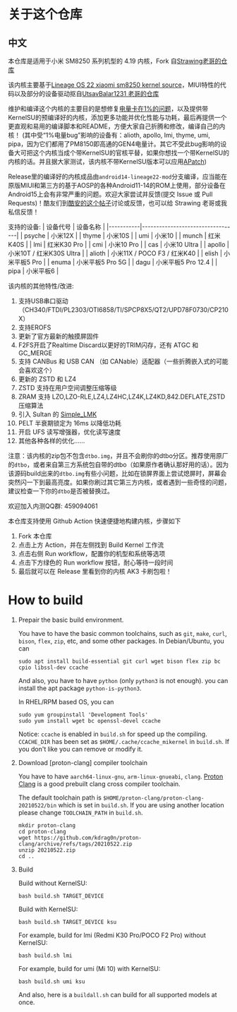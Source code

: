 # 关于这个仓库
## 中文
本仓库是适用于小米 SM8250 系列机型的 4.19 内核，Fork 自[Strawing老哥的仓库](https://github.com/liyafe1997/kernel_xiaomi_sm8250_mod)

该内核主要基于[Lineage OS 22 xiaomi sm8250 kernel source](https://github.com/LineageOS/android_kernel_xiaomi_sm8250)，MIUI特性的代码以及部分的设备驱动抠自[UtsavBalar1231 老哥的仓库](https://github.com/UtsavBalar1231/kernel_xiaomi_sm8250)

维护和编译这个内核的主要目的是想修复[电量卡在1%的问题](https://github.com/liyafe1997/Xiaomi-fix-battery-one-percent)，以及提供带KernelSU的预编译好的内核，添加更多功能并优化性能与功耗，最后再提供一个更直观和易用的编译脚本和README，方便大家自己折腾和修改，编译自己的内核！
(其中受“1%电量bug”影响的设备有：alioth, apollo, lmi, thyme, umi, pipa，因为它们都用了PM8150即高通的GEN4电量计。其它不受此bug影响的设备大可把这个内核当成个带KernelSU的官核平替，如果你想找一个带KernelSU的内核的话。并且据大家测试，该内核不带KernelSU版本可以应用[APatch](https://github.com/bmax121/APatch))

Release里的编译好的内核成品由`android14-lineage22-mod`分支编译，应当能在原版MIUI和第三方的基于AOSP的各种Android11-14的ROM上使用，部分设备在Android15上会有非常严重的问题。欢迎大家尝试并反馈(提交 Issue 或 Pull Requests)！酷友们到[酷安的这个帖子](https://www.coolapk.com/feed/56813047)讨论或反馈，也可以给 Strawing 老哥或我私信反馈！

支持的设备:
| 设备代号  | 设备名称                           |
|-----------|----------------------------------|
| psyche    | 小米12X                           |
| thyme     | 小米10S                           |
| umi       | 小米10                            |
| munch     | 红米K40S                          |
| lmi       | 红米K30 Pro                       |
| cmi       | 小米10 Pro                        |
| cas       | 小米10 Ultra                      |
| apollo    | 小米10T / 红米K30S Ultra          |
| alioth    | 小米11X / POCO F3 / 红米K40       |
| elish     | 小米平板5 Pro                     |
| enuma     | 小米平板5 Pro 5G                  |
| dagu      | 小米平板5 Pro 12.4                |
| pipa      | 小米平板6                         |

该内核的其他特性/改进:
1. 支持USB串口驱动（CH340/FTDI/PL2303/OTI6858/TI/SPCP8X5/QT2/UPD78F0730/CP210X）
2. 支持EROFS
3. 更新了官方最新的触摸屏固件
4. F2FS开启了Realtime Discard以更好的TRIM闪存，还有 ATGC 和 GC_MERGE
5. 支持 CANBus 和 USB CAN （如 CANable）适配器（一些折腾嵌入式的可能会喜欢这个）
6. 更新的 ZSTD 和 LZ4
7. ZSTD 支持在用户空间调整压缩等级
8. ZRAM 支持 LZO,LZO-RLE,LZ4,LZ4HC,LZ4K,LZ4KD,842.DEFLATE,ZSTD 压缩算法
9. 引入 Sultan 的 [Simple_LMK](https://github.com/kerneltoast/simple_lmk)
10. PELT 半衰期锁定为 16ms 以降低功耗
11. 开启 UFS 读写增强器，优化读写速度
12. 其他各种各样的优化......

注意：该内核的zip包不包含`dtbo.img`，并且不会刷你的dtbo分区。推荐使用原厂的`dtbo`，或者来自第三方系统包自带的dtbo（如果原作者确认那好用的话）。因为该源码build出来的`dtbo.img`有些小问题，比如在锁屏界面上尝试熄屏时，屏幕会突然闪一下到最高亮度。如果你刷过其它第三方内核，或者遇到一些奇怪的问题，建议检查一下你的`dtbo`是否被替换过。

欢迎加入内测QQ群: 459094061

本仓库支持使用 Github Action 快速便捷地构建内核，步骤如下
1. Fork 本仓库
2. 点击上方 Action，并在左侧找到 Build Kernel 工作流
3. 点击右侧 Run workflow，配置你的机型和系统等选项
4. 点击下方绿色的 Run workflow 按钮，耐心等待一段时间
5. 最后就可以在 Release 里看到你的内核 AK3 卡刷包啦！

# How to build
1. Prepair the basic build environment. 

    You have to have the basic common toolchains, such as `git`, `make`, `curl`, `bison`, `flex`, `zip`, etc, and some other packages.
    In Debian/Ubuntu, you can
    ```
    sudo apt install build-essential git curl wget bison flex zip bc cpio libssl-dev ccache
    ```
    And also, you have to have `python` (only `python3` is not enough). you can install the apt package `python-is-python3`.

    In RHEL/RPM based OS, you can
    ```
    sudo yum groupinstall 'Development Tools'
    sudo yum install wget bc openssl-devel ccache
    ```

    Notice: `ccache` is enabled in `build.sh` for speed up the compiling. `CCACHE_DIR` has been set as `$HOME/.cache/ccache_mikernel` in `build.sh`. If you don't like you can remove or modify it.

2. Download [proton-clang] compiler toolchain

    You have to have `aarch64-linux-gnu`, `arm-linux-gnueabi`, `clang`. [Proton Clang](https://github.com/kdrag0n/proton-clang/) is a good prebuilt clang cross compiler toolchain.

    The default toolchain path is `$HOME/proton-clang/proton-clang-20210522/bin` which is set in `build.sh`. If you are using another location please change `TOOLCHAIN_PATH` in `build.sh`.

    ```
    mkdir proton-clang
    cd proton-clang
    wget https://github.com/kdrag0n/proton-clang/archive/refs/tags/20210522.zip
    unzip 20210522.zip
    cd ..
    ```

3. Build

    Build without KernelSU: 
    ```
    bash build.sh TARGET_DEVICE
    ```
    
    Build with KernelSU:
    ```
    bash build.sh TARGET_DEVICE ksu
    ```

    For example, build for lmi (Redmi K30 Pro/POCO F2 Pro) without KernelSU:
    ```
    bash build.sh lmi
    ````

    For example, build for umi (Mi 10) with KernelSU:
    ```
    bash build.sh umi ksu
    ```

    And also, here is a `buildall.sh` can build for all supported models at once.


